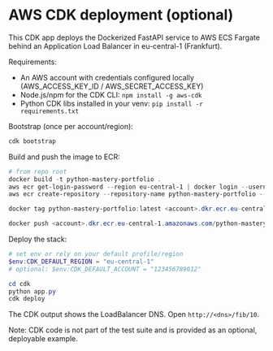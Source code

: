 # AWS CDK deployment (optional)

This CDK app deploys the Dockerized FastAPI service to AWS ECS Fargate behind an Application Load Balancer in eu-central-1 (Frankfurt).

Requirements:
- An AWS account with credentials configured locally (AWS_ACCESS_KEY_ID / AWS_SECRET_ACCESS_KEY)
- Node.js/npm for the CDK CLI: `npm install -g aws-cdk`
- Python CDK libs installed in your venv: `pip install -r requirements.txt`

Bootstrap (once per account/region):

```powershell
cdk bootstrap
```

Build and push the image to ECR:

```powershell
# from repo root
docker build -t python-mastery-portfolio .
aws ecr get-login-password --region eu-central-1 | docker login --username AWS --password-stdin <account>.dkr.ecr.eu-central-1.amazonaws.com
aws ecr create-repository --repository-name python-mastery-portfolio --region eu-central-1

docker tag python-mastery-portfolio:latest <account>.dkr.ecr.eu-central-1.amazonaws.com/python-mastery-portfolio:latest

docker push <account>.dkr.ecr.eu-central-1.amazonaws.com/python-mastery-portfolio:latest
```

Deploy the stack:

```powershell
# set env or rely on your default profile/region
$env:CDK_DEFAULT_REGION = "eu-central-1"
# optional: $env:CDK_DEFAULT_ACCOUNT = "123456789012"

cd cdk
python app.py
cdk deploy
```

The CDK output shows the LoadBalancer DNS. Open `http://<dns>/fib/10`.

Note: CDK code is not part of the test suite and is provided as an optional, deployable example.